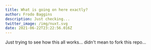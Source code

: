 ```yaml
---
title: What is going on here exactly?
author: Frodo Baggins
description: Just checking...
twitter_image: /img/nuxt.svg
date: 2021-06-22T23:22:56.016Z
---
```

Just trying to see how this all works... didn't mean to fork this repo...